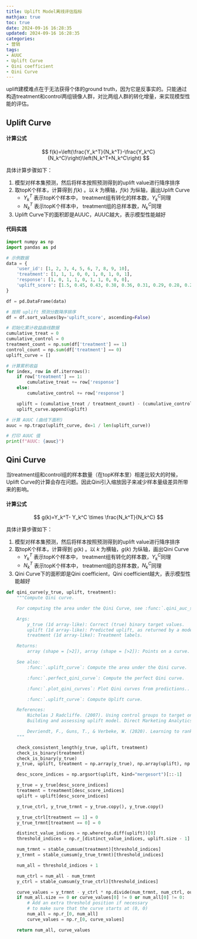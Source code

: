 ```yaml
---
title: Uplift Model离线评估指标
mathjax: true
toc: true
date: 2024-09-16 16:28:35
updated: 2024-09-16 16:28:35
categories:
- 营销
tags:
- AUUC
- Uplift Curve
- Qini coefficient
- Qini Curve
---
```

uplift建模难点在于无法获得个体的ground truth，因为它是反事实的。只能通过构造treatment和control两组镜像人群，对比两组人群的转化增量，来实现模型性能的评估。

<!--more-->

## Uplift Curve

#### 计算公式
$$
f(k)=\left(\frac{Y_k^T}{N_k^T}-\frac{Y_k^C}{N_k^C}\right)\left(N_k^T+N_k^C\right)
$$

具体计算步骤如下：
1. 模型对样本集预测，然后将样本按照预测得到的uplift value进行降序排序
2. 取topK个样本，计算得到 $f(k)$ 。以 $k$ 为横轴，$f(k)$ 为纵轴，画出Uplift Curve
   - $Y_k^T$ 表示topK个样本中， treatment组有转化的样本数，$Y_k^C$同理
   - $N_k^T$ 表示topK个样本中， treatment组的总样本数，$N_k^C$同理
3. Uplift Curve下的面积即是AUUC，AUUC越大，表示模型性能越好

#### 代码实践
```python
import numpy as np
import pandas as pd

# 示例数据
data = {
    'user_id': [1, 2, 3, 4, 5, 6, 7, 8, 9, 10],
    'treatment': [1, 1, 1, 0, 0, 1, 0, 1, 0, 1],
    'response': [1, 0, 1, 1, 0, 1, 1, 0, 0, 0],
    'uplift_score': [1.5, 0.45, 0.43, 0.38, 0.36, 0.31, 0.29, 0.28, 0.20, 0.11]
}

df = pd.DataFrame(data)

# 按照 uplift 预测分数降序排序
df = df.sort_values(by='uplift_score', ascending=False)

# 初始化累计收益曲线数据
cumulative_treat = 0
cumulative_control = 0
treatment_count = np.sum(df['treatment'] == 1)
control_count = np.sum(df['treatment'] == 0)
uplift_curve = []

# 计算累积收益
for index, row in df.iterrows():
    if row['treatment'] == 1:
        cumulative_treat += row['response']
    else:
        cumulative_control += row['response']

    uplift = (cumulative_treat / treatment_count) - (cumulative_control / control_count)
    uplift_curve.append(uplift)

# 计算 AUUC (曲线下面积)
auuc = np.trapz(uplift_curve, dx=1 / len(uplift_curve))

# 打印 AUUC 值
print(f"AUUC: {auuc}")
```


## Qini Curve
当treatment组和control组的样本数量（在topK样本里）相差比较大的时候，Uplift Curve的计算会存在问题。因此Qini引入缩放因子来减少样本量级差异所带来的影响。

#### 计算公式
$$
g(k)=Y_k^T- Y_k^C \times \frac{N_k^T}{N_k^C}
$$

具体计算步骤如下：
1. 模型对样本集预测，然后将样本按照预测得到的uplift value进行降序排序
2. 取topK个样本，计算得到 $g(k)$ 。以 $k$ 为横轴，$g(k)$ 为纵轴，画出Qini Curve
   - $Y_k^T$ 表示topK个样本中， treatment组有转化的样本数，$Y_k^C$同理
   - $N_k^T$ 表示topK个样本中， treatment组的总样本数，$N_k^C$同理
3. Qini Curve下的面积即是Qini coefficient，Qini coefficient越大，表示模型性能越好

```python
def qini_curve(y_true, uplift, treatment):
    """Compute Qini curve.

    For computing the area under the Qini Curve, see :func:`.qini_auc_score`.

    Args:
        y_true (1d array-like): Correct (true) binary target values.
        uplift (1d array-like): Predicted uplift, as returned by a model.
        treatment (1d array-like): Treatment labels.

    Returns:
        array (shape = [>2]), array (shape = [>2]): Points on a curve.

    See also:
        :func:`.uplift_curve`: Compute the area under the Qini curve.

        :func:`.perfect_qini_curve`: Compute the perfect Qini curve.

        :func:`.plot_qini_curves`: Plot Qini curves from predictions..

        :func:`.uplift_curve`: Compute Uplift curve.

    References:
        Nicholas J Radcliffe. (2007). Using control groups to target on predicted lift:
        Building and assessing uplift model. Direct Marketing Analytics Journal, (3):14–21, 2007.

        Devriendt, F., Guns, T., & Verbeke, W. (2020). Learning to rank for uplift modeling. ArXiv, abs/2002.05897.
    """

    check_consistent_length(y_true, uplift, treatment)
    check_is_binary(treatment)
    check_is_binary(y_true)
    y_true, uplift, treatment = np.array(y_true), np.array(uplift), np.array(treatment)

    desc_score_indices = np.argsort(uplift, kind="mergesort")[::-1]

    y_true = y_true[desc_score_indices]
    treatment = treatment[desc_score_indices]
    uplift = uplift[desc_score_indices]

    y_true_ctrl, y_true_trmnt = y_true.copy(), y_true.copy()

    y_true_ctrl[treatment == 1] = 0
    y_true_trmnt[treatment == 0] = 0

    distinct_value_indices = np.where(np.diff(uplift))[0]
    threshold_indices = np.r_[distinct_value_indices, uplift.size - 1]

    num_trmnt = stable_cumsum(treatment)[threshold_indices]
    y_trmnt = stable_cumsum(y_true_trmnt)[threshold_indices]

    num_all = threshold_indices + 1

    num_ctrl = num_all - num_trmnt
    y_ctrl = stable_cumsum(y_true_ctrl)[threshold_indices]

    curve_values = y_trmnt - y_ctrl * np.divide(num_trmnt, num_ctrl, out=np.zeros_like(num_trmnt), where=num_ctrl != 0)
    if num_all.size == 0 or curve_values[0] != 0 or num_all[0] != 0:
        # Add an extra threshold position if necessary
        # to make sure that the curve starts at (0, 0)
        num_all = np.r_[0, num_all]
        curve_values = np.r_[0, curve_values]

    return num_all, curve_values
```